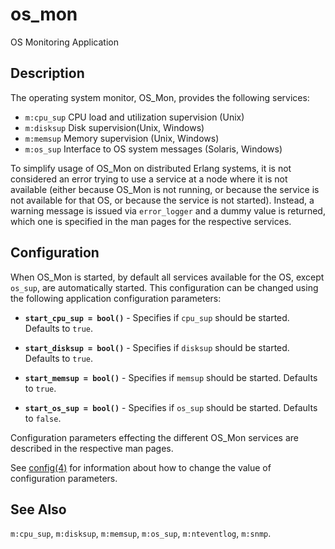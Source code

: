 <!--
%CopyrightBegin%

Copyright Ericsson AB 2023-2024. All Rights Reserved.

Licensed under the Apache License, Version 2.0 (the "License");
you may not use this file except in compliance with the License.
You may obtain a copy of the License at

    http://www.apache.org/licenses/LICENSE-2.0

Unless required by applicable law or agreed to in writing, software
distributed under the License is distributed on an "AS IS" BASIS,
WITHOUT WARRANTIES OR CONDITIONS OF ANY KIND, either express or implied.
See the License for the specific language governing permissions and
limitations under the License.

%CopyrightEnd%
-->
# os_mon

OS Monitoring Application

## Description

The operating system monitor, OS_Mon, provides the following services:

- `m:cpu_sup` CPU load and utilization supervision (Unix)
- `m:disksup` Disk supervision(Unix, Windows)
- `m:memsup` Memory supervision (Unix, Windows)
- `m:os_sup` Interface to OS system messages (Solaris, Windows)

To simplify usage of OS_Mon on distributed Erlang systems, it is not considered
an error trying to use a service at a node where it is not available (either
because OS_Mon is not running, or because the service is not available for that
OS, or because the service is not started). Instead, a warning message is issued
via `error_logger` and a dummy value is returned, which one is specified in the
man pages for the respective services.

## Configuration

When OS_Mon is started, by default all services available for the OS, except
`os_sup`, are automatically started. This configuration can be changed using the
following application configuration parameters:

- **`start_cpu_sup = bool()`** - Specifies if `cpu_sup` should be started.
  Defaults to `true`.

- **`start_disksup = bool()`** - Specifies if `disksup` should be started.
  Defaults to `true`.

- **`start_memsup = bool()`** - Specifies if `memsup` should be started.
  Defaults to `true`.

- **`start_os_sup = bool()`** - Specifies if `os_sup` should be started.
  Defaults to `false`.

Configuration parameters effecting the different OS_Mon services are described
in the respective man pages.

See [config(4)](`e:kernel:config.md`) for information about how to change the
value of configuration parameters.

## See Also

`m:cpu_sup`, `m:disksup`, `m:memsup`, `m:os_sup`, `m:nteventlog`, `m:snmp`.
